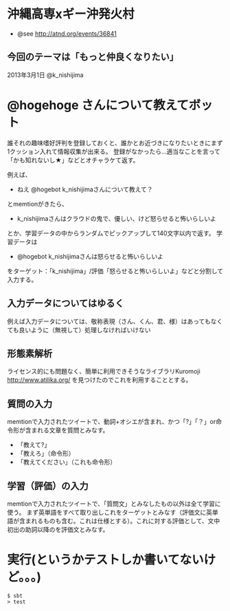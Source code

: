 沖縄高専xギー沖発火村
========================================

* @see http://atnd.org/events/36841

## 今回のテーマは「もっと仲良くなりたい」
2013年3月1日 @k_nishijima

# @hogehoge さんについて教えてボット
誰それの趣味嗜好評判を登録しておくと、誰かとお近づきになりたいときにまず1クッション入れて情報収集が出来る。
登録がなかったら...適当なことを言って「かも知れないし★」などとオチャラケて返す。

例えば、

* ねえ @hogebot k_nishijimaさんについて教えて？

とmemtionがきたら、

* k_nishijimaさんはクラウドの鬼で、優しい、けど怒らせると怖いらしいよ

とか、学習データの中からランダムでピックアップして140文字以内で返す。
学習データは

* @hogebot k_nishijimaさんは怒らせると怖いらしいよ

をターゲット：「k_nishijima」/評価「怒らせると怖いらしいよ」などと分割して入力する。

## 入力データについてはゆるく

例えば入力データについては、敬称表現（さん、くん、君、様）はあってもなくても良いように（無視して）処理しなければいけない

## 形態素解析

ライセンス的にも問題なく、簡単に利用できそうなライブラリKuromoji http://www.atilika.org/ を見つけたのでこれを利用することとする。

## 質問の入力

memtionで入力されたツイートで、動詞+オシエが含まれ、かつ「?」「？」or命令形が含まれる文章を質問とみなす。

* 「教えて?」
* 「教えろ」（命令形）
* 「教えてください」（これも命令形）

## 学習（評価）の入力

memtionで入力されたツイートで、「質問文」とみなしたもの以外は全て学習に使う。
まず英単語をすべて取り出しこれをターゲットとみなす（評価文に英単語が含まれるものも含む。これは仕様とする）。これに対する評価として、文中初出の助詞以降のを評価文とみなす。



# 実行(というかテストしか書いてないけど。。。)

    $ sbt
    > test
